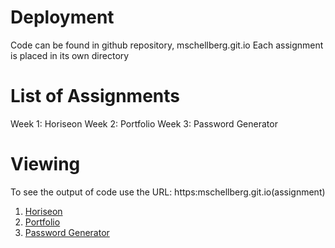 # Deployment
Code can be found in github repository, mschellberg.git.io
Each assignment is placed in its own directory

# List of Assignments
Week 1: Horiseon
Week 2: Portfolio
Week 3: Password Generator 

# Viewing
To see the output of code use the URL:
https:mschellberg.git.io(assignment)

1. [Horiseon](https://mschellberg.github.io/Horiseon/)
2. [Portfolio](https://mschellberg.github.io/portfolio)
3. [Password Generator](https://mschellberg.github.io/passgen)
